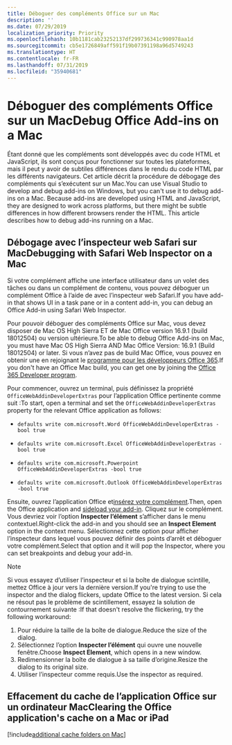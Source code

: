 ```yaml
---
title: Déboguer des compléments Office sur un Mac
description: ''
ms.date: 07/29/2019
localization_priority: Priority
ms.openlocfilehash: 10b1181cab23252137df299736341c990978aa1d
ms.sourcegitcommit: cb5e1726849aff591f19b07391198a96d5749243
ms.translationtype: HT
ms.contentlocale: fr-FR
ms.lasthandoff: 07/31/2019
ms.locfileid: "35940681"
---
```

# <a name="debug-office-add-ins-on-a-mac"></a><span data-ttu-id="cae29-102">Déboguer des compléments Office sur un Mac</span><span class="sxs-lookup"><span data-stu-id="cae29-102">Debug Office Add-ins on a Mac</span></span>

<span data-ttu-id="cae29-p101">Étant donné que les compléments sont développés avec du code HTML et JavaScript, ils sont conçus pour fonctionner sur toutes les plateformes, mais il peut y avoir de subtiles différences dans le rendu du code HTML par les différents navigateurs. Cet article décrit la procédure de débogage des compléments qui s’exécutent sur un Mac.</span><span class="sxs-lookup"><span data-stu-id="cae29-p101">You can use Visual Studio to develop and debug add-ins on Windows, but you can't use it to debug add-ins on a Mac. Because add-ins are developed using HTML and JavaScript, they are designed to work across platforms, but there might be subtle differences in how different browsers render the HTML. This article describes how to debug add-ins running on a Mac.</span></span>

## <a name="debugging-with-safari-web-inspector-on-a-mac"></a><span data-ttu-id="cae29-105">Débogage avec l’inspecteur web Safari sur Mac</span><span class="sxs-lookup"><span data-stu-id="cae29-105">Debugging with Safari Web Inspector on a Mac</span></span>

<span data-ttu-id="cae29-106">Si votre complément affiche une interface utilisateur dans un volet des tâches ou dans un complément de contenu, vous pouvez déboguer un complément Office à l’aide de avec l’inspecteur web Safari.</span><span class="sxs-lookup"><span data-stu-id="cae29-106">If you have add-in that shows UI in a task pane or in a content add-in, you can debug an Office Add-in using Safari Web Inspector.</span></span>

<span data-ttu-id="cae29-107">Pour pouvoir déboguer des compléments Office sur Mac, vous devez disposer de Mac OS High Sierra ET de Mac Office version 16.9.1 (build 18012504) ou version ultérieure.</span><span class="sxs-lookup"><span data-stu-id="cae29-107">To be able to debug Office Add-ins on Mac, you must have Mac OS High Sierra AND Mac Office Version: 16.9.1 (Build 18012504) or later.</span></span> <span data-ttu-id="cae29-108">Si vous n’avez pas de build Mac Office, vous pouvez en obtenir une en rejoignant le [programme pour les développeurs Office 365](https://aka.ms/o365devprogram).</span><span class="sxs-lookup"><span data-stu-id="cae29-108">If you don't have an Office Mac build, you can get one by joining the [Office 365 Developer program](https://aka.ms/o365devprogram).</span></span>

<span data-ttu-id="cae29-109">Pour commencer, ouvrez un terminal, puis définissez la propriété `OfficeWebAddinDeveloperExtras` pour l’application Office pertinente comme suit :</span><span class="sxs-lookup"><span data-stu-id="cae29-109">To start, open a terminal and set the `OfficeWebAddinDeveloperExtras` property for the relevant Office application as follows:</span></span>

- `defaults write com.microsoft.Word OfficeWebAddinDeveloperExtras -bool true`

- `defaults write com.microsoft.Excel OfficeWebAddinDeveloperExtras -bool true`

- `defaults write com.microsoft.Powerpoint OfficeWebAddinDeveloperExtras -bool true`

- `defaults write com.microsoft.Outlook OfficeWebAddinDeveloperExtras -bool true`

<span data-ttu-id="cae29-110">Ensuite, ouvrez l’application Office et[insérez votre complément](sideload-an-office-add-in-on-ipad-and-mac.md).</span><span class="sxs-lookup"><span data-stu-id="cae29-110">Then, open the Office application and [sideload your add-in](sideload-an-office-add-in-on-ipad-and-mac.md).</span></span> <span data-ttu-id="cae29-111">Cliquez sur le complément. Vous devriez voir l’option **Inspecter l’élément** s’afficher dans le menu contextuel.</span><span class="sxs-lookup"><span data-stu-id="cae29-111">Right-click the add-in and you should see an **Inspect Element** option in the context menu.</span></span> <span data-ttu-id="cae29-112">Sélectionnez cette option pour afficher l’inspecteur dans lequel vous pouvez définir des points d’arrêt et déboguer votre complément.</span><span class="sxs-lookup"><span data-stu-id="cae29-112">Select that option and it will pop the Inspector, where you can set breakpoints and debug your add-in.</span></span>

> [!NOTE]
> <span data-ttu-id="cae29-113">Si vous essayez d’utiliser l’inspecteur et si la boîte de dialogue scintille, mettez Office à jour vers la dernière version.</span><span class="sxs-lookup"><span data-stu-id="cae29-113">If you're trying to use the inspector and the dialog flickers, update Office to the latest version.</span></span> <span data-ttu-id="cae29-114">Si cela ne résout pas le problème de scintillement, essayez la solution de contournement suivante :</span><span class="sxs-lookup"><span data-stu-id="cae29-114">If that doesn't resolve the flickering, try the following workaround:</span></span>
> 1. <span data-ttu-id="cae29-115">Pour réduire la taille de la boîte de dialogue.</span><span class="sxs-lookup"><span data-stu-id="cae29-115">Reduce the size of the dialog.</span></span>
> 2. <span data-ttu-id="cae29-116">Sélectionnez l’option **Inspecter l’élément** qui ouvre une nouvelle fenêtre.</span><span class="sxs-lookup"><span data-stu-id="cae29-116">Choose **Inspect Element**, which opens in a new window.</span></span>
> 3. <span data-ttu-id="cae29-117">Redimensionner la boîte de dialogue à sa taille d’origine.</span><span class="sxs-lookup"><span data-stu-id="cae29-117">Resize the dialog to its original size.</span></span>
> 4. <span data-ttu-id="cae29-118">Utiliser l’inspecteur comme requis.</span><span class="sxs-lookup"><span data-stu-id="cae29-118">Use the inspector as required.</span></span>

## <a name="clearing-the-office-applications-cache-on-a-mac"></a><span data-ttu-id="cae29-119">Effacement du cache de l’application Office sur un ordinateur Mac</span><span class="sxs-lookup"><span data-stu-id="cae29-119">Clearing the Office application's cache on a Mac or iPad</span></span>

[!include[additional cache folders on Mac](../includes/mac-cache-folders.md)]
